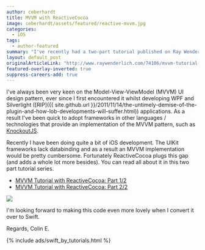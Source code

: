 ```yaml
---
author: ceberhardt
title: MVVM with ReactiveCocoa
image: ceberhardt/assets/featured/reactive-mvvm.jpg
categories:
  - iOS
tags:
  - author-featured
summary: "I've recently had a two-part tutorial published on Ray Wenderlich's website that details how ReactiveCocoa can be used to implement the MVVM pattern within iOS applications. "
layout: default_post
originalArticleLink: "http://www.raywenderlich.com/74106/mvvm-tutorial-with-reactivecocoa-part-1"
featured-overlay-inverted: true
suppress-careers-add: true
---
```



I've always been very keen on the Model-View-ViewModel (MVVM) UI design pattern, ever since I first encountered it whilst developing WPF and Silverlight ([RIP]({{ site.github.url }}/2011/11/14/the-untimely-demise-of-the-plugin-and-how-lob-developments-will-suffer.html)) applications. As a result I've been quick to adopt frameworks in other languages / technologies that provide an implementation of the MVVM pattern, such as [KnockoutJS](http://www.codeproject.com/Articles/365120/KnockoutJS-vs-Silverlight).

Recently I have been doing quite a bit of iOS development. The UIKit frameworks lack databinding and as a result an MVVM implementation would be pretty cumbersome. Fortunately ReactiveCocoa plugs this gap (and adds a whole lot more besides). You can read all about it in this two part tutorial series.

- [MVVM Tutorial with ReactiveCocoa: Part 1/2](http://www.raywenderlich.com/74106/mvvm-tutorial-with-reactivecocoa-part-1)
- [MVVM Tutorial with ReactiveCocoa: Part 2/2](http://www.raywenderlich.com/74131/mvvm-tutorial-with-reactivecocoa-part-2)

<img src="{{ site.github.url }}/ceberhardt/assets/MVVMReactiveCocoa.png" />

I'm looking forward to making this code even more lovely when I convert it over to Swift.

Regards, Colin E.

{% include ads/swift_by_tutorials.html %}

























